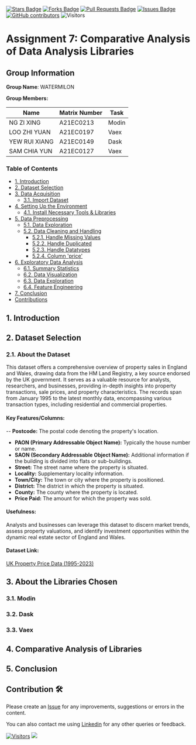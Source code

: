 <a href="https://github.com/drshahizan/HPDP/stargazers"><img src="https://img.shields.io/github/stars/drshahizan/HPDP" alt="Stars Badge"/></a>
<a href="https://github.com/drshahizan/HPDP/network/members"><img src="https://img.shields.io/github/forks/drshahizan/HPDP" alt="Forks Badge"/></a>
<a href="https://github.com/drshahizan/HPDP/pulls"><img src="https://img.shields.io/github/issues-pr/drshahizan/HPDP" alt="Pull Requests Badge"/></a>
<a href="https://github.com/drshahizan/HPDP"><img src="https://img.shields.io/github/issues/drshahizan/HPDP" alt="Issues Badge"/></a>
<a href="https://github.com/drshahizan/HPDP/graphs/contributors"><img alt="GitHub contributors" src="https://img.shields.io/github/contributors/drshahizan/HPDP?color=2b9348"></a>
![Visitors](https://api.visitorbadge.io/api/visitors?path=https%3A%2F%2Fgithub.com%2Fdrshahizan%2FHPDP&labelColor=%23d9e3f0&countColor=%23697689&style=flat)

# Assignment 7: Comparative Analysis of Data Analysis Libraries

## Group Information
**Group Name**: WATERMILON

**Group Members:**

| Name                | Matrix Number | Task   |
| ------------------- | ------------- | ------ |
| NG ZI XING          | A21EC0213     | Modin  |
| LOO ZHI YUAN        | A21EC0197     | Vaex   |
| YEW RUI XIANG       | A21EC0149     | Dask   |
| SAM CHIA YUN        | A21EC0127     | Vaex   |

### Table of Contents
+ [1. Introduction](#intro)
+ [2. Dataset Selection](#dataset_selection)
+ [3. Data Acquisition](#data_acquisition)
  + [3.1. Import Dataset](#import_data)
+ [4. Setting Up the Environment](#setup_environment)
  + [4.1. Install Necessary Tools & Libraries](#install_lib) 
+ [5. Data Preprocessing](#dataset_preprocessing)
  + [5.1. Data Exploration](#data_explore)
  + [5.2. Data Cleaning and Handling](#data_clean)
    + [5.2.1. Handle Missing Values](#missing_value)
    + [5.2.2. Handle Duplicated](#handle_dup)
    + [5.2.3. Handle Datatypes](#handle_dt)
    + [5.2.4. Column 'price'](#price)
+ [6. Exploratory Data Analysis](#eda)
  + [6.1. Summary Statistics](#sum_stat)
  + [6.2. Data Visualization](#data_visual)
  + [6.3. Data Exploration](#data_explore_eda)
  + [6.4. Feature Engineering](#fe)
+ [7. Conclusion](#conclusion)
+ [Contributions](#contribution)

## 1. Introduction <a name = "intro"></a>


## 2. Dataset Selection <a name = "dataset_selection"></a>

### 2.1. About the Dataset

This dataset offers a comprehensive overview of property sales in England and Wales, drawing data from the HM Land Registry, a key source endorsed by the UK government. It serves as a valuable resource for analysts, researchers, and businesses, providing in-depth insights into property transactions, sale prices, and property characteristics. The records span from January 1995 to the latest monthly data, encompassing various transaction types, including residential and commercial properties.

#### Key Features/Columns:

-- **Postcode:** The postal code denoting the property's location.
- **PAON (Primary Addressable Object Name):** Typically the house number or name.
- **SAON (Secondary Addressable Object Name):** Additional information if the building is divided into flats or sub-buildings.
- **Street:** The street name where the property is situated.
- **Locality:** Supplementary locality information.
- **Town/City:** The town or city where the property is positioned.
- **District:** The district in which the property is situated.
- **County:** The county where the property is located.
- **Price Paid:** The amount for which the property was sold.

#### Usefulness:

Analysts and businesses can leverage this dataset to discern market trends, assess property valuations, and identify investment opportunities within the dynamic real estate sector of England and Wales.

#### Dataset Link:

[UK Property Price Data (1995-2023)](https://www.kaggle.com/datasets/willianoliveiragibin/uk-property-price-data-1995-2023-04)

## 3. About the Libraries Chosen <a name = "about_lib"></a>

### 3.1. Modin


### 3.2. Dask


### 3.3. Vaex

## 4. Comparative Analysis of Libraries <a name = "comp_analysis"></a>


## 5. Conclusion <a name = "conclusion"></a>


## Contribution 🛠️  <a name = "contribution"> </a>
Please create an [Issue](https://github.com/drshahizan/HPDP/issues) for any improvements, suggestions or errors in the content.

You can also contact me using [Linkedin](https://www.linkedin.com/in/drshahizan/) for any other queries or feedback.

[![Visitors](https://api.visitorbadge.io/api/visitors?path=https%3A%2F%2Fgithub.com%2Fdrshahizan&labelColor=%23697689&countColor=%23555555&style=plastic)](https://visitorbadge.io/status?path=https%3A%2F%2Fgithub.com%2Fdrshahizan)
![](https://hit.yhype.me/github/profile?user_id=81284918)
